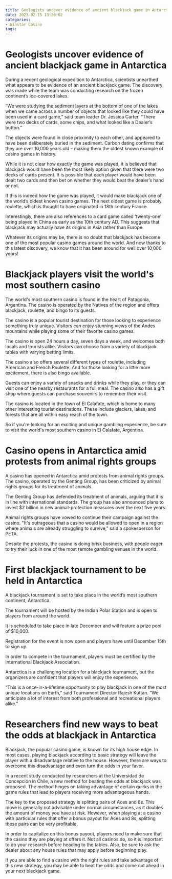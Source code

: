 ```yaml
---
title: Geologists uncover evidence of ancient blackjack game in Antarctica
date: 2023-02-15 13:36:02
categories:
- Winstar Casino
tags:
---
```



#  Geologists uncover evidence of ancient blackjack game in Antarctica

During a recent geological expedition to Antarctica, scientists unearthed what appears to be evidence of an ancient blackjack game. The discovery was made while the team was conducting research on the frozen continent’s ice-covered lakes.

“We were studying the sediment layers at the bottom of one of the lakes when we came across a number of objects that looked like they could have been used in a card game,” said team leader Dr. Jessica Carter. “There were two decks of cards, some chips, and what looked like a Dealer’s button.”

The objects were found in close proximity to each other, and appeared to have been deliberately buried in the sediment. Carbon dating confirms that they are over 10,000 years old – making them the oldest known example of casino games in history.

While it is not clear how exactly the game was played, it is believed that blackjack would have been the most likely option given that there were two decks of cards present. It is possible that each player would have been dealt two cards and then bet on whether they would beat the dealer’s hand or not.

If this is indeed how the game was played, it would make blackjack one of the world’s oldest known casino games. The next oldest game is probably roulette, which is thought to have originated in 18th century France.

Interestingly, there are also references to a card game called ‘twenty-one’ being played in China as early as the 10th century AD. This suggests that blackjack may actually have its origins in Asia rather than Europe.

Whatever its origins may be, there is no doubt that blackjack has become one of the most popular casino games around the world. And now thanks to this latest discovery, we know that it has been around for well over 10,000 years!

#  Blackjack players visit the world's most southern casino

The world's most southern casino is found in the heart of Patagonia, Argentina. The casino is operated by the Natives of the region and offers blackjack, roulette, and bingo to its guests.

The casino is a popular tourist destination for those looking to experience something truly unique. Visitors can enjoy stunning views of the Andes mountains while playing some of their favorite casino games.

The casino is open 24 hours a day, seven days a week, and welcomes both locals and tourists alike. Visitors can choose from a variety of blackjack tables with varying betting limits.

The casino also offers several different types of roulette, including American and French Roulette. And for those looking for a little more excitement, there is also bingo available.

Guests can enjoy a variety of snacks and drinks while they play, or they can visit one of the nearby restaurants for a full meal. The casino also has a gift shop where guests can purchase souvenirs to remember their visit.

The casino is located in the town of El Calafate, which is home to many other interesting tourist destinations. These include glaciers, lakes, and forests that are all within easy reach of the town.

So if you're looking for an exciting and unique gambling experience, be sure to visit the world's most southern casino in El Calafate, Argentina.

#  Casino opens in Antarctica amid protests from animal rights groups

A casino has opened in Antarctica amid protests from animal rights groups. The casino, operated by the Genting Group, has been criticized by animal rights groups for its treatment of animals.

The Genting Group has defended its treatment of animals, arguing that it is in line with international standards. The group has also announced plans to invest $2 billion in new animal-protection measures over the next five years.

Animal rights groups have vowed to continue their campaign against the casino. "It's outrageous that a casino would be allowed to open in a region where animals are already struggling to survive," said a spokesperson for PETA.

Despite the protests, the casino is doing brisk business, with people eager to try their luck in one of the most remote gambling venues in the world.

#  First blackjack tournament to be held in Antarctica

A blackjack tournament is set to take place in the world’s most southern continent, Antarctica.

The tournament will be hosted by the Indian Polar Station and is open to players from around the world.

It is scheduled to take place in late December and will feature a prize pool of $10,000.

Registration for the event is now open and players have until December 15th to sign up.

In order to compete in the tournament, players must be certified by the International Blackjack Association.

Antarctica is a challenging location for a blackjack tournament, but the organizers are confident that players will enjoy the experience.

“This is a once-in-a-lifetime opportunity to play blackjack in one of the most unique locations on Earth,” said Tournament Director Rajesh Kuttan. “We anticipate a lot of interest from both professional and recreational players alike.”

#  Researchers find new ways to beat the odds at blackjack in Antarctica

Blackjack, the popular casino game, is known for its high house edge. In most cases, playing blackjack according to basic strategy will leave the player with a disadvantage relative to the house. However, there are ways to overcome this disadvantage and even turn the odds in your favor.

In a recent study conducted by researchers at the Universidad de Concepción in Chile, a new method for beating the odds at blackjack was proposed. The method hinges on taking advantage of certain quirks in the game rules that lead to players receiving more advantageous hands.

The key to the proposed strategy is splitting pairs of Aces and 8s. This move is generally not advisable under normal circumstances, as it doubles the amount of money you have at risk. However, when playing at a casino with particular rules that offer a bonus payout for Aces and 8s, splitting these pairs can be very profitable.

In order to capitalize on this bonus payout, players need to make sure that the casino they are playing at offers it. Not all casinos do, so it is important to do your research before heading to the tables. Also, be sure to ask the dealer about any house rules that may apply before beginning play.

If you are able to find a casino with the right rules and take advantage of this new strategy, you may be able to beat the odds and come out ahead in your next blackjack game.
